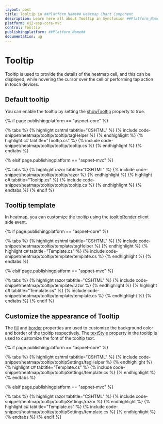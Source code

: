 ```yaml
---
layout: post
title: Tooltip in ##Platform_Name## Heatmap Chart Component
description: Learn here all about Tooltip in Syncfusion ##Platform_Name## Heatmap Chart component of Syncfusion Essential JS 2 and more.
platform: ej2-asp-core-mvc
control: Tooltip
publishingplatform: ##Platform_Name##
documentation: ug
---
```



# Tooltip

Tooltip is used to provide the details of the heatmap cell, and this can be displayed, while hovering the cursor over the cell or performing tap action in touch devices.

## Default tooltip

You can enable the tooltip by setting the [showTooltip](https://help.syncfusion.com/cr/aspnetcore-js2/Syncfusion.EJ2~Syncfusion.EJ2.HeatMap.HeatMap~ShowTooltip.html) property to true.

{% if page.publishingplatform == "aspnet-core" %}

{% tabs %}
{% highlight cshtml tabtitle="CSHTML" %}
{% include code-snippet/heatmap/tooltip/tooltip/tagHelper %}
{% endhighlight %}
{% highlight c# tabtitle="Tooltip.cs" %}
{% include code-snippet/heatmap/tooltip/tooltip/tooltip.cs %}
{% endhighlight %}
{% endtabs %}

{% elsif page.publishingplatform == "aspnet-mvc" %}

{% tabs %}
{% highlight razor tabtitle="CSHTML" %}
{% include code-snippet/heatmap/tooltip/tooltip/razor %}
{% endhighlight %}
{% highlight c# tabtitle="Tooltip.cs" %}
{% include code-snippet/heatmap/tooltip/tooltip/tooltip.cs %}
{% endhighlight %}
{% endtabs %}
{% endif %}



## Tooltip template

In heatmap, you can customize the tooltip using the [tooltipRender](https://help.syncfusion.com/cr/aspnetcore-js2/Syncfusion.EJ2~Syncfusion.EJ2.HeatMap.HeatMap~TooltipRender.html) client side event.

{% if page.publishingplatform == "aspnet-core" %}

{% tabs %}
{% highlight cshtml tabtitle="CSHTML" %}
{% include code-snippet/heatmap/tooltip/template/tagHelper %}
{% endhighlight %}
{% highlight c# tabtitle="Template.cs" %}
{% include code-snippet/heatmap/tooltip/template/template.cs %}
{% endhighlight %}
{% endtabs %}

{% elsif page.publishingplatform == "aspnet-mvc" %}

{% tabs %}
{% highlight razor tabtitle="CSHTML" %}
{% include code-snippet/heatmap/tooltip/template/razor %}
{% endhighlight %}
{% highlight c# tabtitle="Template.cs" %}
{% include code-snippet/heatmap/tooltip/template/template.cs %}
{% endhighlight %}
{% endtabs %}
{% endif %}



## Customize the appearance of Tooltip

The [fill](https://help.syncfusion.com/cr/cref_files/aspnetcore-js2/Syncfusion.EJ2~Syncfusion.EJ2.HeatMap.HeatMapTooltipSettings~Fill.html) and [border](https://help.syncfusion.com/cr/aspnetcore-js2/Syncfusion.EJ2~Syncfusion.EJ2.HeatMap.HeatMapTooltipSettings~Border.html) properties are used to customize the background color and border of the tooltip respectively. The [textStyle](https://help.syncfusion.com/cr/cref_files/aspnetcore-js2/Syncfusion.EJ2~Syncfusion.EJ2.HeatMap.HeatMapTooltipSettings~TextStyle.html) property in the tooltip is used to customize the font of the tooltip text.

{% if page.publishingplatform == "aspnet-core" %}

{% tabs %}
{% highlight cshtml tabtitle="CSHTML" %}
{% include code-snippet/heatmap/tooltip/tooltipSettings/tagHelper %}
{% endhighlight %}
{% highlight c# tabtitle="Template.cs" %}
{% include code-snippet/heatmap/tooltip/tooltipSettings/template.cs %}
{% endhighlight %}
{% endtabs %}

{% elsif page.publishingplatform == "aspnet-mvc" %}

{% tabs %}
{% highlight razor tabtitle="CSHTML" %}
{% include code-snippet/heatmap/tooltip/tooltipSettings/razor %}
{% endhighlight %}
{% highlight c# tabtitle="Template.cs" %}
{% include code-snippet/heatmap/tooltip/tooltipSettings/template.cs %}
{% endhighlight %}
{% endtabs %}
{% endif %}


